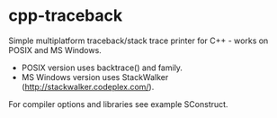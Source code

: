 cpp-traceback
=============

Simple multiplatform traceback/stack trace printer for C++ - works on POSIX and
MS Windows.

- POSIX version uses backtrace() and family.
- MS Windows version uses StackWalker (http://stackwalker.codeplex.com/).

For compiler options and libraries see example SConstruct.
